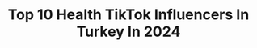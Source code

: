 ---
title: Top 10 Health TikTok Influencers In Turkey In 2024
description: >-
  Find top health TikTok influencers in Turkey in 2024. Most popular hashtags: #medical #surgery #doctor #facts.
platform: TikTok
hits: 8
text_top: Analyze the top-rated TikTok influencers on inBeat.
text_bottom: Our platform aggregates 8 TikTok influencers like this in Turkey for you to contact.
profiles:
  - username: "istanbulbeautycenter"
    fullname: >-
      Istanbul Beauty Center
    bio: >-
      Health and Beauty
    location: "Turkey"
    followers: 19500
    engagement: 256
    commentsToLikes: 0.009184
    id: cka9o7yvt5hkk0i78qxrny2z9
    verified: false
    hashtags: "#nosesurgery, #medicalvideos, #dentist, #nosecheck"
  - username: "dr.sayf"
    fullname: >-
      👨🏻‍⚕️🩺Dɾ.Sαყϝ
    bio: >-
      🇹🇷𝐓𝐑 l 📍𝐈𝐬𝐭𝐚𝐧𝐛𝐮𝐥 🩺💙 𝐌𝐞𝐝𝐢𝐜𝐢𝐧𝐞
    location: "Turkey"
    followers: 3200000
    engagement: 292
    commentsToLikes: 0.008067
    id: ck999skb8e1jc0j789oaos2zz
    verified: false
    hashtags: ""
  - username: "yaziyolcusu"
    fullname: >-
      YAZI YOLCUSU
    bio: >-
      Turkey 🇹🇷 Bursa Dükkan Sipariş Tel 0535 814 6041 For English +90 538 695 7160
    location: "Turkey"
    followers: 1200000
    engagement: 689
    commentsToLikes: 0.041295
    id: ckajk1jo1nzby0i7821tj545x
    verified: true
    hashtags: "#forkcalligraphy, #fork, #drawing, #hat"
  - username: "berkcoskunofficial"
    fullname: >-
      Berk Coşkun
    bio: >-
      ↘️ Son YouTube videom! ↙️
    location: "Turkey"
    followers: 2900000
    engagement: 817
    commentsToLikes: 0.017769
    id: ck94jj8v1rg2l0j78mqeffchj
    verified: true
    hashtags: "#lifehack, #interesting, #facts, #how"
  - username: "zeboum_"
    fullname: >-
      *h*e*j*k*e*l
    bio: >-
      BRAWLER
    location: "Turkey"
    followers: 2121
    engagement: 1141
    commentsToLikes: 0.030197
    id: ck8j419ii0izy0j789iluchlk
    verified: false
    hashtags: "#instantbollywood, #benioner, #kesfettv, #tiktoktrends"
  - username: "hansufit_"
    fullname: >-
      Sinan HANSU
    bio: >-
      Motivasyon/ Beslenme/ Antrenman İnstagram ve YouTube’ dan takip etmeyi unutma💪
    location: "Turkey"
    followers: 27400
    engagement: 452
    commentsToLikes: 0.028797
    id: cka0rnmezhrl30i787qd7gn76
    verified: false
    hashtags: "#motivation, #fyp, #ke, #fitness"
  - username: "seyyahart"
    fullname: >-
      seyyahart
    bio: >-
      Hakkımda daha fazlasını Youtube kanalımdan öğrenebilirsiniz 👇🏻
    location: "Turkey"
    followers: 25300
    engagement: 453
    commentsToLikes: 0.009933
    id: ckbff5biy9p8y0j23qmv2rmh9
    verified: true
    hashtags: "#seyyahart, #art, #atat, #10kas"
  - username: "tip.dunyasi1"
    fullname: >-
      ⚕️Tıp Dünyası⚕️
    bio: >-
      ⚕Sağlığa Dair Herşey⚕
    location: "Turkey"
    followers: 370900
    engagement: 428
    commentsToLikes: 0.004638
    id: ckaftusd37d110i78y0naik66
    verified: false
    hashtags: "#tiktok, #doctor, #foryou, #viral"
---